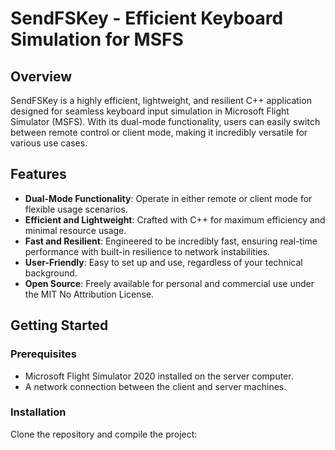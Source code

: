 # SendFSKey - Efficient Keyboard Simulation for MSFS

## Overview
SendFSKey is a highly efficient, lightweight, and resilient C++ application designed for seamless keyboard input simulation in Microsoft Flight Simulator (MSFS). With its dual-mode functionality, users can easily switch between remote control or client mode, making it incredibly versatile for various use cases.

## Features
- **Dual-Mode Functionality**: Operate in either remote or client mode for flexible usage scenarios.
- **Efficient and Lightweight**: Crafted with C++ for maximum efficiency and minimal resource usage.
- **Fast and Resilient**: Engineered to be incredibly fast, ensuring real-time performance with built-in resilience to network instabilities.
- **User-Friendly**: Easy to set up and use, regardless of your technical background.
- **Open Source**: Freely available for personal and commercial use under the MIT No Attribution License.

## Getting Started

### Prerequisites
- Microsoft Flight Simulator 2020 installed on the server computer.
- A network connection between the client and server machines.

### Installation
Clone the repository and compile the project:
